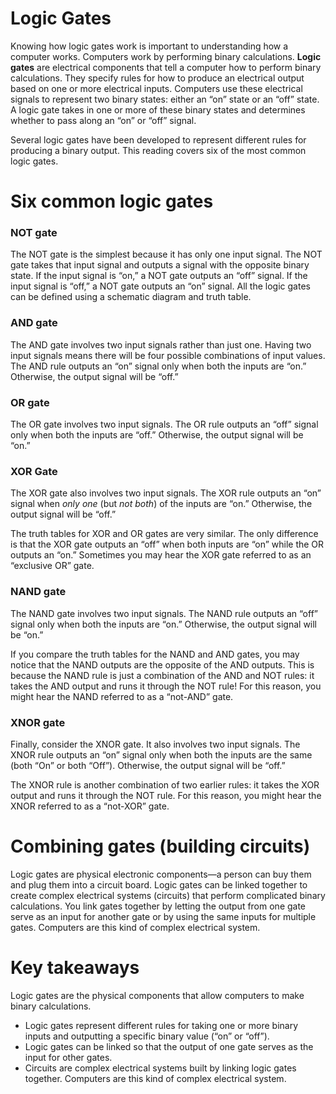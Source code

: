 # Logic Gates

Knowing how logic gates work is important to understanding how a computer works. Computers work by performing binary calculations. **Logic gates** are electrical components that tell a computer how to perform binary calculations. They specify rules for how to produce an electrical output based on one or more electrical inputs. Computers use these electrical signals to represent two binary states: either an “on” state or an “off” state. A logic gate takes in one or more of these binary states and determines whether to pass along an “on” or “off” signal.

Several logic gates have been developed to represent different rules for producing a binary output. This reading covers six of the most common logic gates.

# Six common logic gates

### **NOT gate**

The NOT gate is the simplest because it has only one input signal. The NOT gate takes that input signal and outputs a signal with the opposite binary state. If the input signal is “on,” a NOT gate outputs an “off” signal. If the input signal is “off,” a NOT gate outputs an “on” signal. All the logic gates can be defined using a schematic diagram and truth table. 
### **AND gate**

The AND gate involves two input signals rather than just one. Having two input signals means there will be four possible combinations of input values. The AND rule outputs an “on” signal only when both the inputs are “on.” Otherwise, the output signal will be “off.”
### **OR gate**

The OR gate involves two input signals. The OR rule outputs an “off” signal only when both the inputs are “off.” Otherwise, the output signal will be “on.”
### **XOR Gate**

The XOR gate also involves two input signals. The XOR rule outputs an “on” signal when _only one_ (but _not both_) of the inputs are “on.” Otherwise, the output signal will be “off.”

The truth tables for XOR and OR gates are very similar. The only difference is that the XOR gate outputs an “off” when both inputs are “on” while the OR outputs an “on.” Sometimes you may hear the XOR gate referred to as an “exclusive OR” gate.

### **NAND gate**

The NAND gate involves two input signals. The NAND rule outputs an “off” signal only when both the inputs are “on.” Otherwise, the output signal will be “on.”

If you compare the truth tables for the NAND and AND gates, you may notice that the NAND outputs are the opposite of the AND outputs. This is because the NAND rule is just a combination of the AND and NOT rules: it takes the AND output and runs it through the NOT rule! For this reason, you might hear the NAND referred to as a “not-AND” gate.

### **XNOR gate**

Finally, consider the XNOR gate. It also involves two input signals. The XNOR rule outputs an “on” signal only when both the inputs are the same (both “On” or both “Off”). Otherwise, the output signal will be “off.”

The XNOR rule is another combination of two earlier rules: it takes the XOR output and runs it through the NOT rule. For this reason, you might hear the XNOR referred to as a “not-XOR” gate.

# Combining gates (building circuits)

Logic gates are physical electronic components—a person can buy them and plug them into a circuit board. Logic gates can be linked together to create complex electrical systems (circuits) that perform complicated binary calculations. You link gates together by letting the output from one gate serve as an input for another gate or by using the same inputs for multiple gates. Computers are this kind of complex electrical system.
# Key takeaways

Logic gates are the physical components that allow computers to make binary calculations.

- Logic gates represent different rules for taking one or more binary inputs and outputting a specific binary value (“on” or “off”).
- Logic gates can be linked so that the output of one gate serves as the input for other gates.
- Circuits are complex electrical systems built by linking logic gates together. Computers are this kind of complex electrical system.